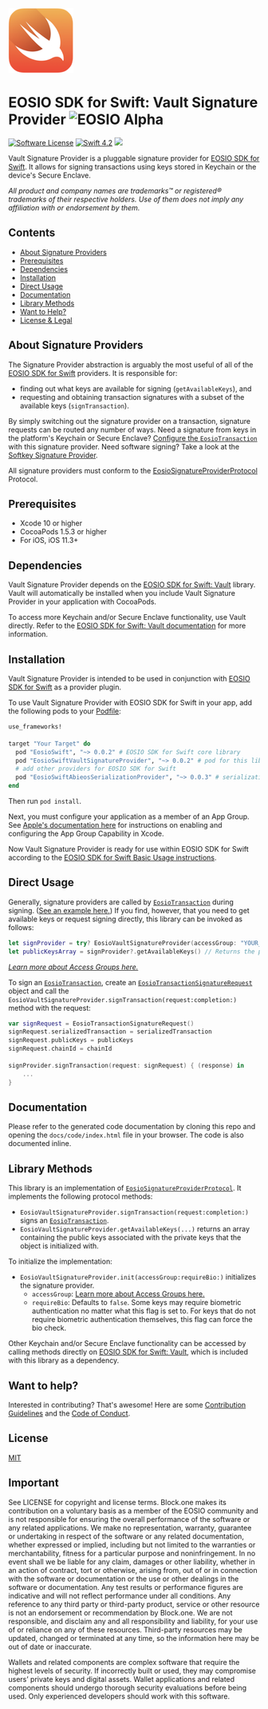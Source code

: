 ![Swift Logo](https://github.com/EOSIO/eosio-swift-vault-signature-provider/blob/master/img/swift-logo.png)
# EOSIO SDK for Swift: Vault Signature Provider ![EOSIO Alpha](https://img.shields.io/badge/EOSIO-Alpha-blue.svg)

[![Software License](https://img.shields.io/badge/license-MIT-lightgrey.svg)](https://github.com/EOSIO/eosio-swift/blob/master/LICENSE)
[![Swift 4.2](https://img.shields.io/badge/Language-Swift_4.2-orange.svg)](https://swift.org)
![](https://img.shields.io/badge/Deployment%20Target-iOS%2011.3-blue.svg)

Vault Signature Provider is a pluggable signature provider for [EOSIO SDK for Swift](https://github.com/EOSIO/eosio-swift). It allows for signing transactions using keys stored in Keychain or the device's Secure Enclave.

*All product and company names are trademarks™ or registered® trademarks of their respective holders. Use of them does not imply any affiliation with or endorsement by them.*

## Contents

- [About Signature Providers](#about-signature-providers)
- [Prerequisites](#prerequisites)
- [Dependencies](#dependencies)
- [Installation](#installation)
- [Direct Usage](#direct-usage)
- [Documentation](#documentation)
- [Library Methods](#library-methods)
- [Want to Help?](#want-to-help)
- [License & Legal](#license)

## About Signature Providers

The Signature Provider abstraction is arguably the most useful of all of the [EOSIO SDK for Swift](https://github.com/EOSIO/eosio-swift) providers. It is responsible for:

* finding out what keys are available for signing (`getAvailableKeys`), and
* requesting and obtaining transaction signatures with a subset of the available keys (`signTransaction`).

By simply switching out the signature provider on a transaction, signature requests can be routed any number of ways. Need a signature from keys in the platform's Keychain or Secure Enclave? [Configure the `EosioTransaction`](https://github.com/EOSIO/eosio-swift#basic-usage) with this signature provider. Need software signing? Take a look at the [Softkey Signature Provider](https://github.com/EOSIO/eosio-swift-softkey-signature-provider).

All signature providers must conform to the [EosioSignatureProviderProtocol](https://github.com/EOSIO/eosio-swift/blob/master/EosioSwift/EosioSignatureProviderProtocol/EosioSignatureProviderProtocol.swift) Protocol.

## Prerequisites

* Xcode 10 or higher
* CocoaPods 1.5.3 or higher
* For iOS, iOS 11.3+

## Dependencies

Vault Signature Provider depends on the [EOSIO SDK for Swift: Vault](https://github.com/EOSIO/eosio-swift-vault) library. Vault will automatically be installed when you include Vault Signature Provider in your application with CocoaPods.

To access more Keychain and/or Secure Enclave functionality, use Vault directly. Refer to the [EOSIO SDK for Swift: Vault documentation](https://github.com/EOSIO/eosio-swift-vault) for more information.

## Installation

Vault Signature Provider is intended to be used in conjunction with [EOSIO SDK for Swift](https://github.com/EOSIO/eosio-swift) as a provider plugin.

To use Vault Signature Provider with EOSIO SDK for Swift in your app, add the following pods to your [Podfile](https://guides.cocoapods.org/syntax/podfile.html):

```ruby
use_frameworks!

target "Your Target" do
  pod "EosioSwift", "~> 0.0.2" # EOSIO SDK for Swift core library
  pod "EosioSwiftVaultSignatureProvider", "~> 0.0.2" # pod for this library
  # add other providers for EOSIO SDK for Swift
  pod "EosioSwiftAbieosSerializationProvider", "~> 0.0.3" # serialization provider
end
```

Then run `pod install`.

Next, you must configure your application as a member of an App Group. See [Apple's documentation here](https://developer.apple.com/documentation/security/keychain_services/keychain_items/sharing_access_to_keychain_items_among_a_collection_of_apps#2974917) for instructions on enabling and configuring the App Group Capability in Xcode.

Now Vault Signature Provider is ready for use within EOSIO SDK for Swift according to the [EOSIO SDK for Swift Basic Usage instructions](https://github.com/EOSIO/eosio-swift/tree/master#basic-usage).

## Direct Usage

Generally, signature providers are called by [`EosioTransaction`](https://github.com/EOSIO/eosio-swift/blob/master/EosioSwift/EosioTransaction/EosioTransaction.swift) during signing. ([See an example here.](https://github.com/EOSIO/eosio-swift#basic-usage)) If you find, however, that you need to get available keys or request signing directly, this library can be invoked as follows:

```swift
let signProvider = try? EosioVaultSignatureProvider(accessGroup: "YOUR_ACCESS_GROUP")
let publicKeysArray = signProvider?.getAvailableKeys() // Returns the public keys.
```

_[Learn more about Access Groups here.](https://developer.apple.com/documentation/security/keychain_services/keychain_items/sharing_access_to_keychain_items_among_a_collection_of_apps)_

To sign an [`EosioTransaction`](https://github.com/EOSIO/eosio-swift/blob/master/EosioSwift/EosioTransaction/EosioTransaction.swift), create an [`EosioTransactionSignatureRequest`](https://github.com/EOSIO/eosio-swift/blob/master/EosioSwift/EosioSignatureProviderProtocol/EosioSignatureProviderProtocol.swift) object and call the `EosioVaultSignatureProvider.signTransaction(request:completion:)` method with the request:

```swift
var signRequest = EosioTransactionSignatureRequest()
signRequest.serializedTransaction = serializedTransaction
signRequest.publicKeys = publicKeys
signRequest.chainId = chainId

signProvider.signTransaction(request: signRequest) { (response) in
    ...
}
```

## Documentation

Please refer to the generated code documentation by cloning this repo and opening the `docs/code/index.html` file in your browser. The code is also documented inline.

## Library Methods

This library is an implementation of [`EosioSignatureProviderProtocol`](https://github.com/EOSIO/eosio-swift/blob/master/EosioSwift/EosioSignatureProviderProtocol/EosioSignatureProviderProtocol.swift). It implements the following protocol methods:

* `EosioVaultSignatureProvider.signTransaction(request:completion:)` signs an [`EosioTransaction`](https://github.com/EOSIO/eosio-swift/blob/master/EosioSwift/EosioTransaction/EosioTransaction.swift).
* `EosioVaultSignatureProvider.getAvailableKeys(...)` returns an array containing the public keys associated with the private keys that the object is initialized with.

To initialize the implementation:

* `EosioVaultSignatureProvider.init(accessGroup:requireBio:)` initializes the signature provider.
  * `accessGroup`: [Learn more about Access Groups here.](https://developer.apple.com/documentation/security/keychain_services/keychain_items/sharing_access_to_keychain_items_among_a_collection_of_apps)
  * `requireBio`: Defaults to `false`. Some keys may require biometric authentication no matter what this flag is set to. For keys that do not require biometric authentication themselves, this flag can force the bio check.

Other Keychain and/or Secure Enclave functionality can be accessed by calling methods directly on [EOSIO SDK for Swift: Vault](https://github.com/EOSIO/eosio-swift-vault), which is included with this library as a dependency.

## Want to help?

Interested in contributing? That's awesome! Here are some [Contribution Guidelines](https://github.com/EOSIO/eosio-swift-vault-signature-provider/blob/master/CONTRIBUTING.md) and the [Code of Conduct](https://github.com/EOSIO/eosio-swift-vault-signature-provider/blob/master/CONTRIBUTING.md#conduct).

## License

[MIT](https://github.com/EOSIO/eosio-swift-vault-signature-provider/blob/master/LICENSE)

## Important

See LICENSE for copyright and license terms.  Block.one makes its contribution on a voluntary basis as a member of the EOSIO community and is not responsible for ensuring the overall performance of the software or any related applications.  We make no representation, warranty, guarantee or undertaking in respect of the software or any related documentation, whether expressed or implied, including but not limited to the warranties or merchantability, fitness for a particular purpose and noninfringement. In no event shall we be liable for any claim, damages or other liability, whether in an action of contract, tort or otherwise, arising from, out of or in connection with the software or documentation or the use or other dealings in the software or documentation.  Any test results or performance figures are indicative and will not reflect performance under all conditions.  Any reference to any third party or third-party product, service or other resource is not an endorsement or recommendation by Block.one.  We are not responsible, and disclaim any and all responsibility and liability, for your use of or reliance on any of these resources. Third-party resources may be updated, changed or terminated at any time, so the information here may be out of date or inaccurate.

Wallets and related components are complex software that require the highest levels of security.  If incorrectly built or used, they may compromise users’ private keys and digital assets. Wallet applications and related components should undergo thorough security evaluations before being used.  Only experienced developers should work with this software.
